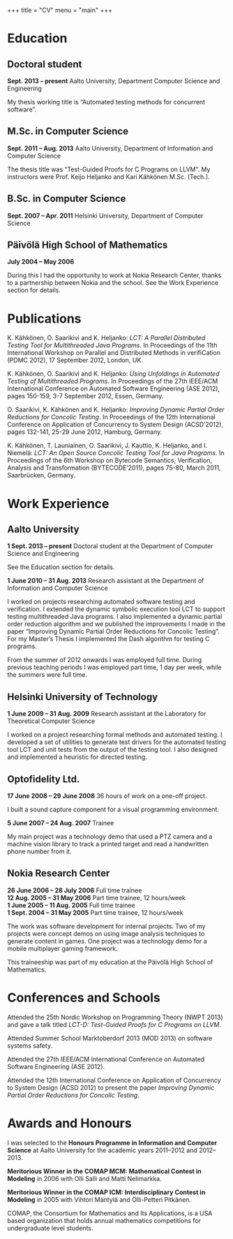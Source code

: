 +++
title = "CV"
menu = "main"
+++

# Education

## Doctoral student
**Sept. 2013 – present** Aalto University, Department Computer Science and Engineering

My thesis working title is “Automated testing methods for concurrent
software”.

## M.Sc. in Computer Science
**Sept. 2011 – Aug. 2013** Aalto University, Department of Information and Computer Science

The thesis title was “Test-Guided Proofs for C Programs on LLVM”. My
instructors were Prof. Keijo Heljanko and Kari Kähkönen M.Sc. (Tech.).

## B.Sc. in Computer Science
**Sept. 2007 – Apr. 2011** Helsinki University, Department of Computer Science

## Päivölä High School of Mathematics
**July 2004 – May 2006**

During this I had the opportunity to work at Nokia Research Center,
thanks to a partnership between Nokia and the school. See the Work
Experience section for details.

# Publications

K. Kähkönen, O. Saarikivi and K. Heljanko: *LCT: A Parallel Distributed
Testing Tool for Multithreaded Java Programs*. In Proceedings of the
11th International Workshop on Parallel and Distributed Methods in
verifiCation (PDMC 2012), 17 September 2012, London, UK.

K. Kähkönen, O. Saarikivi and K. Heljanko: *Using Unfoldings in
Automated Testing of Multithreaded Programs*. In Proceedings of the 27th
IEEE/ACM International Conference on Automated Software Engineering (ASE
2012), pages 150-159, 3-7 September 2012, Essen, Germany.

O. Saarikivi, K. Kähkönen and K. Heljanko: *Improving Dynamic Partial
Order Reductions for Concolic Testing*. In Proceedings of the 12th
International Conference on Application of Concurrency to System Design
(ACSD’2012), pages 132-141, 25-29 June 2012, Hamburg, Germany.

K. Kähkönen, T. Launiainen, O. Saarikivi, J. Kauttio, K. Heljanko, and
I. Niemelä: *LCT: An Open Source Concolic Testing Tool for Java
Programs*. In Proceedings of the 6th Workshop on Bytecode Semantics,
Verification, Analysis and Transformation (BYTECODE’2011), pages 75-80,
March 2011, Saarbrücken, Germany.

# Work Experience

## Aalto University
**1 Sept. 2013 – present** Doctoral student at the Department of Computer Science and Engineering

See the Education section for details.

**1 June 2010 – 31 Aug. 2013** Research assistant at the Department of Information and Computer Science

I worked on projects researching automated software testing
and verification. I extended the dynamic symbolic execution tool LCT to
support testing multithreaded Java programs. I also implemented a
dynamic partial order reduction algorithm and we published the
improvements I made in the paper “Improving Dynamic Partial Order
Reductions for Concolic Testing”. For my Master’s Thesis I implemented
the Dash algorithm for testing C programs.

From the summer of 2012 onwards I was employed full time. During previous
teaching periods I was employed part time, 1 day per week, while
the summers were full time.

## Helsinki University of Technology
**1 June 2009 – 31 Aug. 2009** Research assistant at the Laboratory for Theoretical
Computer Science

I worked on a project researching formal methods and automated testing.
I developed a set of utilities to generate test drivers for the
automated testing tool LCT and unit tests from the output of the testing
tool. I also designed and implemented a heuristic for directed testing.

## Optofidelity Ltd.

**17 June 2008 – 29 June 2008** 36 hours of work on a one-off project.

I built a sound capture component for a visual programming environment.

**5 June 2007 – 24 Aug. 2007** Trainee

My main project was a technology demo that used a PTZ camera and a
machine vision library to track a printed target and read a handwritten
phone number from it.

## Nokia Research Center

**26 June 2006 – 28 July 2006** Full time trainee  
**12 Aug. 2005 – 31 May 2006** Part time trainee, 12 hours/week  
**1 June 2005 – 11 Aug. 2005** Full time trainee  
**1 Sept. 2004 – 31 May 2005** Part time trainee, 12 hours/week  

The work was software development for internal projects. Two of my
projects were concept demos on using image analysis techniques to
generate content in games. One project was a technology demo for a
mobile multiplayer gaming framework.

This traineeship was part of my education at the Päivölä High School of
Mathematics.

# Conferences and Schools

Attended the 25th Nordic Workshop on Programming Theory (NWPT 2013) and
gave a talk titled *LCT-D: Test-Guided Proofs for C Programs on LLVM*.

Attended Summer School Marktoberdorf 2013 (MOD 2013) on software systems
safety.

Attended the 27th IEEE/ACM International Conference on Automated
Software Engineering (ASE 2012).

Attended the 12th International Conference on Application of Concurrency
to System Design (ACSD 2012) to present the paper *Improving Dynamic
Partial Order Reductions for Concolic Testing*.

# Awards and Honours

I was selected to the **Honours Programme in Information and Computer
Science** at Aalto University for the academic years 2011–2012 and
2012–2013.

**Meritorious Winner in the COMAP MCM: Mathematical Contest in
Modeling** in 2006 with Olli Salli and Matti Nelimarkka.

**Meritorious Winner in the COMAP ICM: Interdisciplinary Contest in
Modeling** in 2005 with Vihtori Mäntylä and Olli-Petteri Pitkänen.

COMAP, the Consortium for Mathematics and Its Applications, is a USA
based organization that holds annual mathematics competitions for
undergraduate level students.
